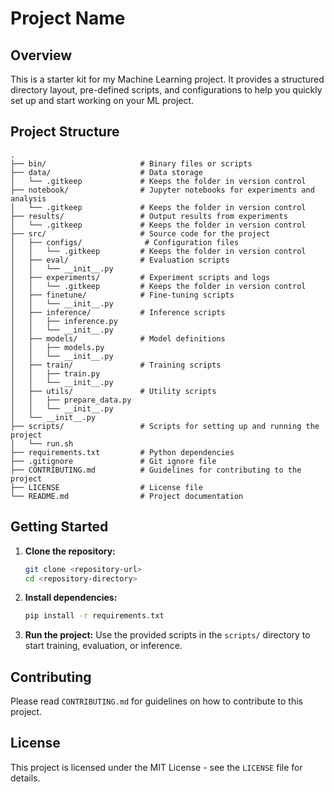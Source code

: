 # Project Name

## Overview
This is a starter kit for my Machine Learning project. It provides a structured directory layout, pre-defined scripts, and configurations to help you quickly set up and start working on your ML project.

## Project Structure
```
.
├── bin/                     # Binary files or scripts
├── data/                    # Data storage
│   └── .gitkeep             # Keeps the folder in version control
├── notebook/                # Jupyter notebooks for experiments and analysis
│   └── .gitkeep             # Keeps the folder in version control
├── results/                 # Output results from experiments
│   └── .gitkeep             # Keeps the folder in version control
├── src/                     # Source code for the project
│   ├── configs/              # Configuration files
│   │   └── .gitkeep         # Keeps the folder in version control
│   ├── eval/                # Evaluation scripts
│   │   └── __init__.py
│   ├── experiments/         # Experiment scripts and logs
│   │   └── .gitkeep         # Keeps the folder in version control
│   ├── finetune/            # Fine-tuning scripts
│   │   └── __init__.py
│   ├── inference/           # Inference scripts
│   │   ├── inference.py
│   │   └── __init__.py
│   ├── models/              # Model definitions
│   │   ├── models.py
│   │   └── __init__.py
│   ├── train/               # Training scripts
│   │   ├── train.py
│   │   └── __init__.py
│   ├── utils/               # Utility scripts
│   │   ├── prepare_data.py
│   │   └── __init__.py
│   └── __init__.py
├── scripts/                 # Scripts for setting up and running the project
│   └── run.sh
├── requirements.txt         # Python dependencies
├── .gitignore               # Git ignore file
├── CONTRIBUTING.md          # Guidelines for contributing to the project
├── LICENSE                  # License file
└── README.md                # Project documentation
```

## Getting Started
1. **Clone the repository:**
   ```sh
   git clone <repository-url>
   cd <repository-directory>
   ```

2. **Install dependencies:**
   ```sh
   pip install -r requirements.txt
   ```

3. **Run the project:**
   Use the provided scripts in the `scripts/` directory to start training, evaluation, or inference.

## Contributing
Please read `CONTRIBUTING.md` for guidelines on how to contribute to this project.

## License
This project is licensed under the MIT License - see the `LICENSE` file for details.

